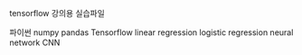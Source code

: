 tensorflow 강의용 실습파일

파이썬
numpy 
pandas
Tensorflow
linear regression
logistic regression
neural network
CNN


